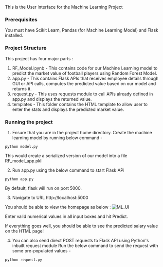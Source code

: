 This is the User Interface for the Machine Learning Project

### Prerequisites
You must have Scikit Learn, Pandas (for Machine Learning Model) and Flask installed.

### Project Structure
This project has four major parts :
1. RF_Model.ipynb - This contains code for our Machine Learning model to predict the market value of football players using Random Forest Model.
2. app.py - This contains Flask APIs that receives employee details through GUI or API calls, computes the predicted value based on our model and returns it.
3. request.py - This uses requests module to call APIs already defined in app.py and displays the returned value.
4. templates - This folder contains the HTML template to allow user to enter the stats and displays the predicted market value.

### Running the project
1. Ensure that you are in the project home directory. Create the machine learning model by running below command -
```
python model.py
```
This would create a serialized version of our model into a file RF_model_app.pkl

2. Run app.py using the below command to start Flask API
```
python app.py
```
By default, flask will run on port 5000.

3. Navigate to URL http://localhost:5000

You should be able to view the homepage as below :
![ML_UI](https://github.com/ViniCS2001/ML-Market-Value-Estimator/assets/97949821/c01d11dc-ecf8-4adc-8429-c60fe58ceb6b)


Enter valid numerical values in all input boxes and hit Predict.

If everything goes well, you should be able to see the predicted salary value on the HTML page!

4. You can also send direct POST requests to Flask API using Python's inbuilt request module
Run the below command to send the request with some pre-populated values -
```
python request.py
```

